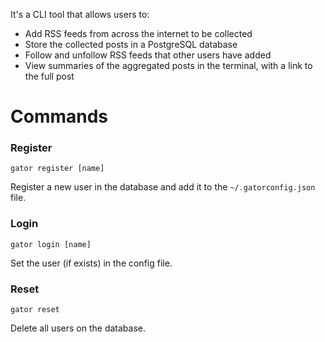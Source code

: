 It's a CLI tool that allows users to:

- Add RSS feeds from across the internet to be collected
- Store the collected posts in a PostgreSQL database
- Follow and unfollow RSS feeds that other users have added
- View summaries of the aggregated posts in the terminal, with a link to the full post

# Commands

### Register
`gator register [name]`

Register a new user in the database and add it to the `~/.gatorconfig.json` file.

### Login 

`gator login [name]`

Set the user (if exists) in the config file.

### Reset

`gator reset`

Delete all users on the database.